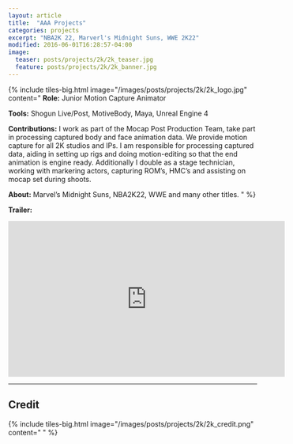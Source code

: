 ```yaml
---
layout: article
title:  "AAA Projects"
categories: projects
excerpt: "NBA2K 22, Marverl's Midnight Suns, WWE 2K22"
modified: 2016-06-01T16:28:57-04:00
image:
  teaser: posts/projects/2k/2k_teaser.jpg
  feature: posts/projects/2k/2k_banner.jpg
---
```


{% include tiles-big.html
    image="/images/posts/projects/2k/2k_logo.jpg"
    content="
**Role:** Junior Motion Capture Animator

**Tools:** Shogun Live/Post, MotiveBody, Maya, Unreal Engine 4
             
**Contributions:** I work as part of the Mocap Post Production Team, take part in processing captured body and face animation data. We provide motion capture for all 2K studios and IPs. I am responsible for processing captured data, aiding in setting up rigs and doing motion-editing so that the end animation is engine ready.  Additionally I double as a stage technician, working with markering actors, capturing ROM’s, HMC’s and  assisting on mocap set during shoots. 

**About:** Marvel’s Midnight Suns, NBA2K22, WWE and many other titles.
"
%}

**Trailer:**

<iframe width="560" height="315" src="https://www.youtube.com/embed/OcUzwnA569M" title="YouTube video player" frameborder="0" allow="accelerometer; autoplay; clipboard-write; encrypted-media; gyroscope; picture-in-picture" allowfullscreen></iframe>

___

## Credit

{% include tiles-big.html
    image="/images/posts/projects/2k/2k_credit.png"
    content="
"
%}